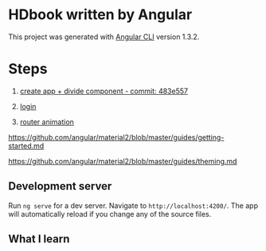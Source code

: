 # HDbook written by Angular

This project was generated with [Angular CLI](https://github.com/angular/angular-cli) version 1.3.2.

# Steps

1. [create app + divide component - commit: 483e557 ](https://github.com/uixcrazy/hdbook-angular/commit/b305f6c90b3b24b945f950861c952035aa8517a7)

2. [login](http://jasonwatmore.com/post/2016/09/29/angular-2-user-registration-and-login-example-tutorial)

3. [router animation](http://jasonwatmore.com/post/2017/04/19/angular-2-4-router-animation-tutorial-example)

https://github.com/angular/material2/blob/master/guides/getting-started.md

https://github.com/angular/material2/blob/master/guides/theming.md






## Development server

Run `ng serve` for a dev server. Navigate to `http://localhost:4200/`. The app will automatically reload if you change any of the source files.

## What I learn

